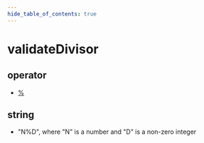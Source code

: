 ```yaml
---
hide_table_of_contents: true
---
```


# validateDivisor

## operator

- [%](./validatedivisor.md)

## string

- "N%D", where "N" is a number and "D" is a non-zero integer
